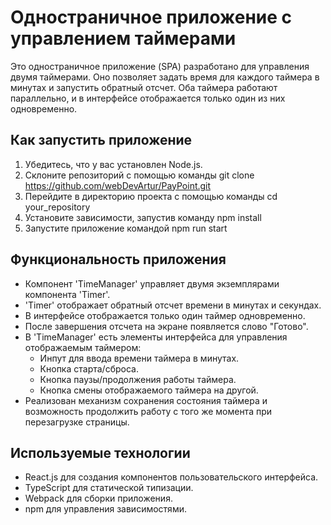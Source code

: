 # Одностраничное приложение с управлением таймерами

Это одностраничное приложение (SPA) разработано для управления двумя таймерами. Оно позволяет задать время для каждого таймера в минутах и запустить обратный отсчет. Оба таймера работают параллельно, и в интерфейсе отображается только один из них одновременно.

## Как запустить приложение

1. Убедитесь, что у вас установлен Node.js.
2. Склоните репозиторий с помощью команды git clone https://github.com/webDevArtur/PayPoint.git
3. Перейдите в директорию проекта с помощью команды cd your_repository
4. Установите зависимости, запустив команду npm install
5. Запустите приложение командой npm run start

## Функциональность приложения

- Компонент 'TimeManager' управляет двумя экземплярами компонента 'Timer'.
- 'Timer' отображает обратный отсчет времени в минутах и секундах.
- В интерфейсе отображается только один таймер одновременно.
- После завершения отсчета на экране появляется слово "Готово".
- В 'TimeManager' есть элементы интерфейса для управления отображаемым таймером:
  - Инпут для ввода времени таймера в минутах.
  - Кнопка старта/сброса.
  - Кнопка паузы/продолжения работы таймера.
  - Кнопка смены отображаемого таймера на другой.
- Реализован механизм сохранения состояния таймера и возможность продолжить работу с того же момента при перезагрузке страницы.

## Используемые технологии

- React.js для создания компонентов пользовательского интерфейса.
- TypeScript для статической типизации.
- Webpack для сборки приложения.
- npm для управления зависимостями.

